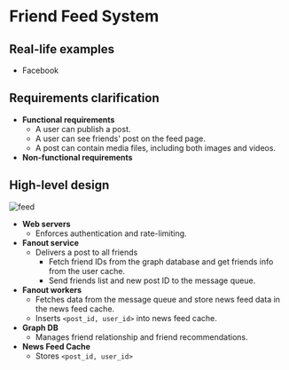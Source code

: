 # Friend Feed System

## Real-life examples
- Facebook

## Requirements clarification
- **Functional requirements**
   - A user can publish a post.
   - A user can see friends' post on the feed page.
   - A post can contain media files, including both images and videos.
- **Non-functional requirements**

## High-level design

![feed](https://github.com/wuyichen24/system-design-interview/assets/8989447/b13499d4-6c60-4a62-9681-749da4e2eb2e)

- **Web servers**
   - Enforces authentication and rate-limiting.
- **Fanout service**
   - Delivers a post to all friends
      - Fetch friend IDs from the graph database and get friends info from the user cache.
      - Send friends list and new post ID to the message queue.
- **Fanout workers**
   - Fetches data from the message queue and store news feed data in the news feed cache.
   - Inserts `<post_id, user_id>` into news feed cache.
- **Graph DB**
   - Manages friend relationship and friend recommendations.
- **News Feed Cache**
   - Stores `<post_id, user_id>`
